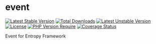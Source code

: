 # event

[![Latest Stable Version](http://poser.pugx.org/entropyphp/event/v)](https://packagist.org/packages/entropyphp/event)
[![Total Downloads](http://poser.pugx.org/entropyphp/event/downloads)](https://packagist.org/packages/entropyphp/event)
[![Latest Unstable Version](http://poser.pugx.org/entropyphp/event/v/unstable)](https://packagist.org/packages/entropyphp/event)
[![License](http://poser.pugx.org/entropyphp/event/license)](https://packagist.org/packages/entropyphp/event)
[![PHP Version Require](http://poser.pugx.org/entropyphp/event/require/php)](https://packagist.org/packages/entropyphp/event)
[![Coverage Status](https://coveralls.io/repos/github/Entropyphp/event/badge.svg?branch=main)](https://coveralls.io/github/Entropyphp/event?branch=main)

Event for Entropy Framework
